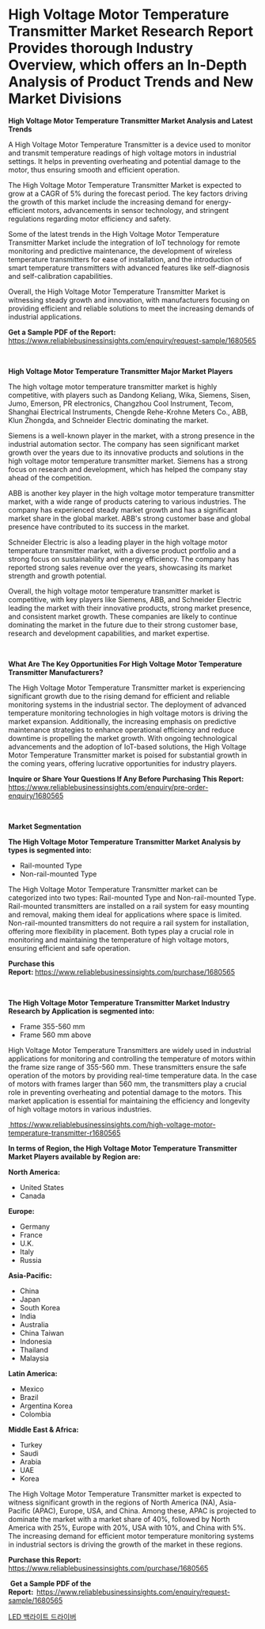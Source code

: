 <p><h1>High Voltage Motor Temperature Transmitter Market Research Report Provides thorough Industry Overview, which offers an In-Depth Analysis of Product Trends and New Market Divisions</h1></p><p><strong>High Voltage Motor Temperature Transmitter Market Analysis and Latest Trends</strong></p>
<p><p>A High Voltage Motor Temperature Transmitter is a device used to monitor and transmit temperature readings of high voltage motors in industrial settings. It helps in preventing overheating and potential damage to the motor, thus ensuring smooth and efficient operation.</p><p>The High Voltage Motor Temperature Transmitter Market is expected to grow at a CAGR of 5% during the forecast period. The key factors driving the growth of this market include the increasing demand for energy-efficient motors, advancements in sensor technology, and stringent regulations regarding motor efficiency and safety.</p><p>Some of the latest trends in the High Voltage Motor Temperature Transmitter Market include the integration of IoT technology for remote monitoring and predictive maintenance, the development of wireless temperature transmitters for ease of installation, and the introduction of smart temperature transmitters with advanced features like self-diagnosis and self-calibration capabilities.</p><p>Overall, the High Voltage Motor Temperature Transmitter Market is witnessing steady growth and innovation, with manufacturers focusing on providing efficient and reliable solutions to meet the increasing demands of industrial applications.</p></p>
<p><strong>Get a Sample PDF of the Report:&nbsp;</strong> <a href="https://www.reliablebusinessinsights.com/enquiry/request-sample/1680565">https://www.reliablebusinessinsights.com/enquiry/request-sample/1680565</a></p>
<p>&nbsp;</p>
<p><strong>High Voltage Motor Temperature Transmitter Major Market Players</strong></p>
<p><p>The high voltage motor temperature transmitter market is highly competitive, with players such as Dandong Keliang, Wika, Siemens, Sisen, Jumo, Emerson, PR electronics, Changzhou Cool Instrument, Tecom, Shanghai Electrical Instruments, Chengde Rehe-Krohne Meters Co., ABB, Klun Zhongda, and Schneider Electric dominating the market. </p><p>Siemens is a well-known player in the market, with a strong presence in the industrial automation sector. The company has seen significant market growth over the years due to its innovative products and solutions in the high voltage motor temperature transmitter market. Siemens has a strong focus on research and development, which has helped the company stay ahead of the competition.</p><p>ABB is another key player in the high voltage motor temperature transmitter market, with a wide range of products catering to various industries. The company has experienced steady market growth and has a significant market share in the global market. ABB's strong customer base and global presence have contributed to its success in the market.</p><p>Schneider Electric is also a leading player in the high voltage motor temperature transmitter market, with a diverse product portfolio and a strong focus on sustainability and energy efficiency. The company has reported strong sales revenue over the years, showcasing its market strength and growth potential.</p><p>Overall, the high voltage motor temperature transmitter market is competitive, with key players like Siemens, ABB, and Schneider Electric leading the market with their innovative products, strong market presence, and consistent market growth. These companies are likely to continue dominating the market in the future due to their strong customer base, research and development capabilities, and market expertise.</p></p>
<p>&nbsp;</p>
<p><strong>What Are The Key Opportunities For High Voltage Motor Temperature Transmitter Manufacturers?</strong></p>
<p><p>The High Voltage Motor Temperature Transmitter market is experiencing significant growth due to the rising demand for efficient and reliable monitoring systems in the industrial sector. The deployment of advanced temperature monitoring technologies in high voltage motors is driving the market expansion. Additionally, the increasing emphasis on predictive maintenance strategies to enhance operational efficiency and reduce downtime is propelling the market growth. With ongoing technological advancements and the adoption of IoT-based solutions, the High Voltage Motor Temperature Transmitter market is poised for substantial growth in the coming years, offering lucrative opportunities for industry players.</p></p>
<p><strong>Inquire or Share Your Questions If Any Before Purchasing This Report:</strong> <a href="https://www.reliablebusinessinsights.com/enquiry/pre-order-enquiry/1680565">https://www.reliablebusinessinsights.com/enquiry/pre-order-enquiry/1680565</a></p>
<p>&nbsp;</p>
<p><strong>Market Segmentation</strong></p>
<p><strong>The High Voltage Motor Temperature Transmitter Market Analysis by types is segmented into:</strong></p>
<p><ul><li>Rail-mounted Type</li><li>Non-rail-mounted Type</li></ul></p>
<p><p>The High Voltage Motor Temperature Transmitter market can be categorized into two types: Rail-mounted Type and Non-rail-mounted Type. Rail-mounted transmitters are installed on a rail system for easy mounting and removal, making them ideal for applications where space is limited. Non-rail-mounted transmitters do not require a rail system for installation, offering more flexibility in placement. Both types play a crucial role in monitoring and maintaining the temperature of high voltage motors, ensuring efficient and safe operation.</p></p>
<p><strong>Purchase this Report:&nbsp;</strong><a href="https://www.reliablebusinessinsights.com/purchase/1680565">https://www.reliablebusinessinsights.com/purchase/1680565</a></p>
<p>&nbsp;</p>
<p><strong>The High Voltage Motor Temperature Transmitter Market Industry Research by Application is segmented into:</strong></p>
<p><ul><li>Frame 355-560 mm</li><li>Frame 560 mm above</li></ul></p>
<p><p>High Voltage Motor Temperature Transmitters are widely used in industrial applications for monitoring and controlling the temperature of motors within the frame size range of 355-560 mm. These transmitters ensure the safe operation of the motors by providing real-time temperature data. In the case of motors with frames larger than 560 mm, the transmitters play a crucial role in preventing overheating and potential damage to the motors. This market application is essential for maintaining the efficiency and longevity of high voltage motors in various industries.</p></p>
<p><a href="https://www.reliablebusinessinsights.com/high-voltage-motor-temperature-transmitter-r1680565">&nbsp;https://www.reliablebusinessinsights.com/high-voltage-motor-temperature-transmitter-r1680565</a></p>
<p><strong>In terms of Region, the High Voltage Motor Temperature Transmitter Market Players available by Region are:</strong></p>
<p>
    <p> <strong> North America: </strong>
        <ul>
            <li>United States</li>
            <li>Canada</li>
        </ul>
        </p> 
    <p> <strong> Europe: </strong>
        <ul>
            <li>Germany</li>
            <li>France</li>
            <li>U.K.</li>
            <li>Italy</li>
            <li>Russia</li>
        </ul>
        </p> 
    <p> <strong> Asia-Pacific: </strong>
        <ul>
            <li>China</li>
            <li>Japan</li>
            <li>South Korea</li>
            <li>India</li>
            <li>Australia</li>
            <li>China Taiwan</li>
            <li>Indonesia</li>
            <li>Thailand</li>
            <li>Malaysia</li>
        </ul>
        </p> 
    <p> <strong> Latin America: </strong>
        <ul>
            <li>Mexico</li>
            <li>Brazil</li>
            <li>Argentina Korea</li>
            <li>Colombia</li>
        </ul>
        </p> 
    <p> <strong> Middle East & Africa: </strong>
        <ul>
            <li>Turkey</li>
            <li>Saudi</li>
            <li>Arabia</li>
            <li>UAE</li>
            <li>Korea</li>
        </ul>
    </p>
    </p>
<p><p>The High Voltage Motor Temperature Transmitter market is expected to witness significant growth in the regions of North America (NA), Asia-Pacific (APAC), Europe, USA, and China. Among these, APAC is projected to dominate the market with a market share of 40%, followed by North America with 25%, Europe with 20%, USA with 10%, and China with 5%. The increasing demand for efficient motor temperature monitoring systems in industrial sectors is driving the growth of the market in these regions.</p></p>
<p><strong>Purchase this Report: </strong><a href="https://www.reliablebusinessinsights.com/purchase/1680565">https://www.reliablebusinessinsights.com/purchase/1680565</a></p>
<p>&nbsp;<strong>Get a Sample PDF of the Report:&nbsp;&nbsp;</strong><a href="https://www.reliablebusinessinsights.com/enquiry/request-sample/1680565">https://www.reliablebusinessinsights.com/enquiry/request-sample/1680565</a></p>
<p><strong></strong></p>
<p><p><a href="https://github.com/hook46569/Market-Research-Report-List-2/blob/main/5381408183226.md">LED 백라이트 드라이버</a></p></p>